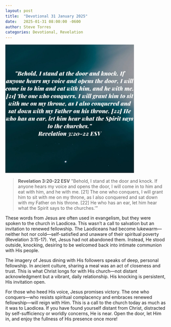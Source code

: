 ```yaml
---
layout: post
title:  "Devotional 31 January 2025"
date:   2025-01-31 08:00:00 -0600
author: Steve Torres
categories: Devotional, Revelation
---
```

<img src="https://github.com/ElEsteeb/ElEsteeb.github.io/blob/main/images/devotionals/Rev-3_20-22.jpg?raw=true" alt="Rev 3:20-22" style="max-width: 80%; height: auto;">

>**Revelation 3:20-22 ESV**
>"Behold, I stand at the door and knock. If anyone hears my voice and opens the door, I will come in to him and eat with him, and he with me. [21] The one who conquers, I will grant him to sit with me on my throne, as I also conquered and sat down with my Father on his throne. [22] He who has an ear, let him hear what the Spirit says to the churches.’”

These words from Jesus are often used in evangelism, but they were spoken to the church in Laodicea. This wasn’t a call to salvation but an invitation to renewed fellowship. The Laodiceans had become lukewarm—neither hot nor cold—self-satisfied and unaware of their spiritual poverty (Revelation 3:15-17). Yet, Jesus had not abandoned them. Instead, He stood outside, knocking, desiring to be welcomed back into intimate communion with His people.

The imagery of Jesus dining with His followers speaks of deep, personal fellowship. In ancient culture, sharing a meal was an act of closeness and trust. This is what Christ longs for with His church—not distant acknowledgment but a vibrant, daily relationship. His knocking is persistent, His invitation open. 

For those who heed His voice, Jesus promises victory. The one who conquers—who resists spiritual complacency and embraces renewed fellowship—will reign with Him. This is a call to the church today as much as it was to Laodicea. If you have found yourself distant from Christ, distracted by self-sufficiency or worldly concerns, He is near. Open the door, let Him in, and enjoy the fullness of His presence once more!




<script src="https://www.biblegateway.com/public/link-to-us/tooltips/bglinks.js" type="text/javascript"></script>
<script type="text/javascript">
BGLinks.version = "ESV";
BGLinks.linkVerses();
</script>
